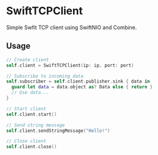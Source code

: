# SwiftTCPClient

Simple Swfit TCP client using SwiftNIO and Combine.

## Usage

```swift
// Create client
self.client = SwiftTCPClient(ip: ip, port: port)

// Subscribe to incoming data
self.subscriber = self.client.publisher.sink { data in
  guard let data = data.object as? Data else { return }
  // Use data...
}

// Start client
self.client.start()

// Send string message
self.client.sendStringMessage("Hello!")

// Close client
self.client.close()
```
